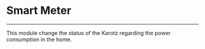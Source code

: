 # Smart Meter
----

This module change the status of the Karotz regarding the power consumption in the home.
